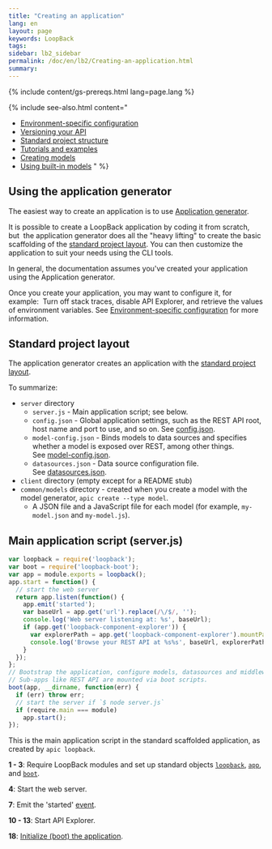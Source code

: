 ```yaml
---
title: "Creating an application"
lang: en
layout: page
keywords: LoopBack
tags:
sidebar: lb2_sidebar
permalink: /doc/en/lb2/Creating-an-application.html
summary:
---
```


{% include content/gs-prereqs.html lang=page.lang %}

{% include see-also.html content="
- [Environment-specific configuration](Environment-specific-configuration.html)
- [Versioning your API](Versioning-your-API.html)
- [Standard project structure](Standard-project-structure.html)
- [Tutorials and examples](Tutorials-and-examples.html)
- [Creating models](Creating-models.html)
- [Using built-in models](Using-built-in-models.html)
" %}

## Using the application generator

The easiest way to create an application is to use [Application generator](/doc/{{page.lang}}/lb2/Application-generator.html).

It is possible to create a LoopBack application by coding it from scratch, but 
the application generator does all the "heavy lifting" to create the basic scaffolding of the [standard project layout](/doc/{{page.lang}}/lb2/Project-layout-reference.html).
You can then customize the application to suit your needs using the CLI tools.

In general, the documentation assumes you've created your application using the Application generator.

Once you create your application, you may want to configure it, for example: 
Turn off stack traces, disable API Explorer, and retrieve the values of environment variables.
See [Environment-specific configuration](/doc/{{page.lang}}/lb2/Environment-specific-configuration.html) for more information.

## Standard project layout

The application generator creates an application with the [standard project layout](/doc/{{page.lang}}/lb2/Project-layout-reference.html).

To summarize:

* `server` directory
  * `server.js` - Main application script; see below.
  * `config.json` - Global application settings, such as the REST API root, host name and port to use, and so on.
      See [config.json](/doc/{{page.lang}}/lb2/config.json).
  * `model-config.json` - Binds models to data sources and specifies whether a model is exposed over REST, among other things.  
      See [model-config.json](/doc/{{page.lang}}/lb2/model-config.json).
  * `datasources.json` - Data source configuration file.
      See [datasources.json](h/doc/{{page.lang}}/lb2/datasources.json).
* `client` directory (empty except for a README stub)
* `common/models` directory - created when you create a model with the model generator, `apic create --type model`.
  * A JSON file and a JavaScript file for each model (for example, `my-model.json` and `my-model.js`).

## Main application script (server.js)

```javascript
var loopback = require('loopback');
var boot = require('loopback-boot');
var app = module.exports = loopback();
app.start = function() {
  // start the web server
  return app.listen(function() {
    app.emit('started');
    var baseUrl = app.get('url').replace(/\/$/, '');
    console.log('Web server listening at: %s', baseUrl);
    if (app.get('loopback-component-explorer')) {
      var explorerPath = app.get('loopback-component-explorer').mountPath;
      console.log('Browse your REST API at %s%s', baseUrl, explorerPath);
    }
  });
};
// Bootstrap the application, configure models, datasources and middleware.
// Sub-apps like REST API are mounted via boot scripts.
boot(app, __dirname, function(err) {
  if (err) throw err;
  // start the server if `$ node server.js`
  if (require.main === module)
    app.start();
});
```

This is the main application script in the standard scaffolded application, as created by `apic loopback`.

**1 - 3**:
Require LoopBack modules and set up standard objects
[`loopback`](http://apidocs.strongloop.com/loopback/#loopback),
[`app`](http://apidocs.strongloop.com/loopback/#var-app-loopback),
and
[`boot`](http://apidocs.strongloop.com/loopback-boot/#boot).

**4**:
Start the web server.

**7**:
Emit the 'started' [event](/doc/{{page.lang}}/lb2/Events.html).

**10 - 13**:
Start API Explorer.

**18**: [Initialize (boot) the application](/doc/{{page.lang}}/lb2/Events.html).
